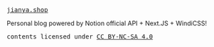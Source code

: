 <samp><a href="https://jianya.shop" target="_blank" rel="noopener noreferrer">jianya.shop</a></samp>

Personal blog powered by Notion official API + Next.JS + WindiCSS!

<samp>contents licensed under <a href='https://creativecommons.org/licenses/by-nc-sa/4.0/'>CC BY-NC-SA 4.0</a></samp>
